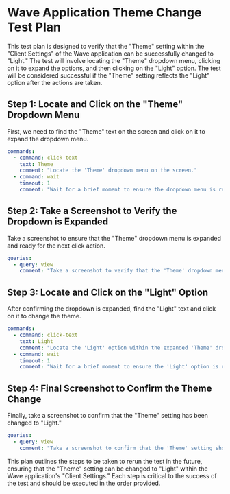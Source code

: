 # Wave Application Theme Change Test Plan

This test plan is designed to verify that the "Theme" setting within the "Client Settings" of the Wave application can be successfully changed to "Light." The test will involve locating the "Theme" dropdown menu, clicking on it to expand the options, and then clicking on the "Light" option. The test will be considered successful if the "Theme" setting reflects the "Light" option after the actions are taken.

## Step 1: Locate and Click on the "Theme" Dropdown Menu

First, we need to find the "Theme" text on the screen and click on it to expand the dropdown menu.

```yml
commands:
  - command: click-text
    text: Theme
    comment: "Locate the 'Theme' dropdown menu on the screen."
  - command: wait
    timeout: 1
    comment: "Wait for a brief moment to ensure the dropdown menu is ready for interaction."
```

## Step 2: Take a Screenshot to Verify the Dropdown is Expanded

Take a screenshot to ensure that the "Theme" dropdown menu is expanded and ready for the next click action.

```yml
queries:
  - query: view
    comment: "Take a screenshot to verify that the 'Theme' dropdown menu is expanded."
```

## Step 3: Locate and Click on the "Light" Option

After confirming the dropdown is expanded, find the "Light" text and click on it to change the theme.

```yml
commands:
  - command: click-text
    text: Light
    comment: "Locate the 'Light' option within the expanded 'Theme' dropdown menu."
  - command: wait
    timeout: 1
    comment: "Wait for a brief moment to ensure the 'Light' option is ready for interaction."
```

## Step 4: Final Screenshot to Confirm the Theme Change

Finally, take a screenshot to confirm that the "Theme" setting has been changed to "Light."

```yml
queries:
  - query: view
    comment: "Take a screenshot to confirm that the 'Theme' setting shows 'Light' as the selected option."
```

This plan outlines the steps to be taken to rerun the test in the future, ensuring that the "Theme" setting can be changed to "Light" within the Wave application's "Client Settings." Each step is critical to the success of the test and should be executed in the order provided.